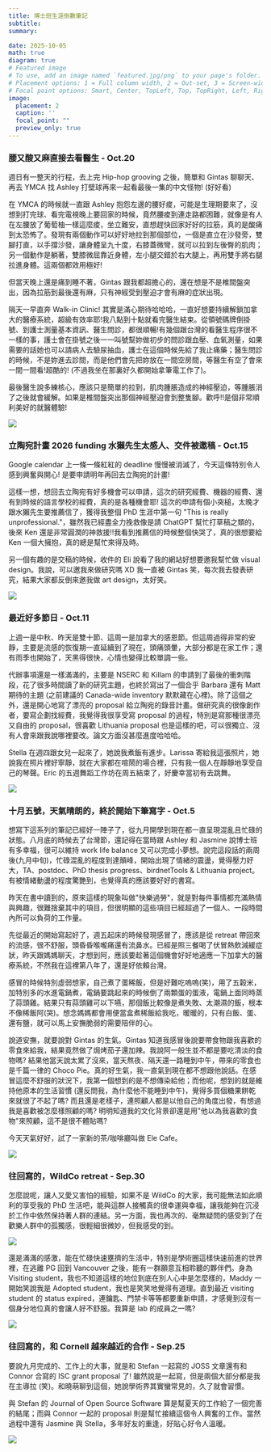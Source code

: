 ```yaml
---
title: 博士班生涯倒數筆記
subtitle: 
summary: 

date: 2025-10-05
math: true
diagram: true
# Featured image
# To use, add an image named `featured.jpg/png` to your page's folder.
# Placement options: 1 = Full column width, 2 = Out-set, 3 = Screen-width
# Focal point options: Smart, Center, TopLeft, Top, TopRight, Left, Right, BottomLeft, Bottom, BottomRight
image:
  placement: 2
  caption: ''
  focal_point: ""
  preview_only: true
---
```


### 腰又酸又麻直接去看醫生 - Oct.20

週日有一整天的行程，去上完 Hip-hop grooving 之後，簡單和 Gintas 聊聊天、再去 YMCA 找 Ashley 打壁球再來一起看最後一集的中文怪物! (好好看)

在 YMCA 的時候就一直跟 Ashley 抱怨左邊的腰好痠，可能是生理期要來了，沒想到打完球、看完電視晚上要回家的時候，竟然腰痠到連走路都困難，就像是有人在左腰放了葡萄柚一樣這麼痠，坐立難安，直想趕快回家好好的拉筋，真的是酸痛到太恐怖了。發現有兩個動作可以好好地拉到那個部位，一個是直立在沙發旁，雙腳打直，以手撐沙發，讓身體呈九十度，右膝蓋微彎，就可以拉到左後臀的肌肉；另一個動作是躺著，雙膝微屈靠近身體，左小腿交錯於右大腿上，再用雙手將右腿拉進身體。這兩個都效用極好!

但當天晚上還是痛到睡不著，Gintas 跟我都超擔心的，還在想是不是椎間盤突出，因為拉筋到最後還有麻，只有神經受到壓迫才會有麻的症狀出現。

隔天一早直奔 Walk-in Clinic! 其實是滿心期待哈哈哈，一直好想要持續解鎖加拿大的醫療系統，超級有效率耶!我八點到十點就看完醫生結束。從領號碼牌倒掛號、到護士測量基本資訊、醫生問診，都很順暢!有幾個跟台灣的看醫生程序很不一樣的事，護士會在掛號之後一一叫號幫妳做初步的問診跟血壓、血氧測量，如果需要的話她也可以請病人去驗尿抽血，護士在這個時候先給了我止痛藥；醫生問診的時候，不是妳進去診間，而是他們會先把妳放在一間空房間，等醫生有空了會來一間一間看!超酷的! (不過我坐在那裏好久都開始拿筆電工作了)。

最後醫生說多練核心，應該只是簡單的拉到，肌肉腫脹造成的神經壓迫，等腫脹消了之後就會緩解。如果是椎間盤突出那個神經壓迫會到整隻腳。歡呼!!是個非常順利美好的就醫體驗!

![](./20251020/IMG_3333.jpg)


### 立陶宛計畫 2026 funding 水獺先生太感人、交件被邀稿 - Oct.15

Google calendar 上一條一條紅紅的 deadline 慢慢被消滅了，今天這條特別令人感到興奮與開心! 是要申請明年再回去立陶宛的計畫!

這樣一想，想回去立陶宛有好多機會可以申請，這次的研究經費、機器的經費、還有到時候的語言學校的經費，真的是各種機會耶! 這次的申請有個小突槌，太晚才跟水獺先生要推薦信了，獲得我整個 PhD 生涯中第一句 "This is really unprofessional."，雖然我已經盡全力挽救像是請 ChatGPT 幫忙打草稿之類的，後來 Ken 還是非常圓潤的神救援!!我看到推薦信的時候整個快哭了，真的很想要給 Ken 一個大擁抱，真的總是幫忙來得及時。

另一個有趣的是交稿的時候，收件的 Eli 說看了我的網站好想要邀我幫忙做 visual design。我說，可以邀我來做研究嗎 XD 我一直被 Gintas 笑，每次我去發表研究，結果大家都反倒來邀我做 art design，太好笑。

![](./20251015/IMG_3333.jpg)

### 最近好多節日 - Oct.11

上週一是中秋、昨天是雙十節、這周一是加拿大的感恩節。但這周過得非常的安靜，主要是流感的恢復期一直延續到了現在，頭痛頭暈，大部分都是在家工作；還有雨季也開始了，天黑得很快，心情也變得比較單調一些。

代辦事項還是一樣滿滿的，主要是 NSERC 和 Killam 的申請到了最後的衝刺階段，花了很多時間讀了新的研究主題，也終於寫出了一個合乎 Barbara 還有 Matt 期待的主題 (之前建議的 Canada-wide inventory 默默藏在心裡)。除了這個之外，還是開心地寫了漂亮的 proposal 給立陶宛的錄音計畫。做研究真的很像創作者，要寫企劃找經費，我覺得我很享受寫 proposal 的過程，特別是寫那種很漂亮又自由的 proposal，很喜歡 Lithuania proposal 也是這樣的吧，可以很獨立、沒有人會來跟我說哪裡要改。論文方面沒甚麼進度哈哈哈。

Stella 在週四跟女兒一起來了，她說我煮飯有進步。Larissa 寄給我這張照片，她說我在照片裡好寧靜，就在大家都在喧鬧的場合裡，只有我一個人在靜靜地享受自己的琴聲。Eric 的五週舞蹈工作坊在周五結束了，好慶幸當初有去跳舞。

![](./20251011/IMG_3333.jpg)

### 十月五號，天氣晴朗的，終於開始下筆寫字 - Oct.5

想寫下這系列的筆記已經好一陣子了，從九月開學到現在都一直呈現混亂且忙碌的狀態。八月底的時候去了台灣節，還記得在當時跟 Ashley 和 Jasmine 說博士班有多幸福，很可以維持 work life balance 又可以完成小夢想。說完這段話的兩周後(九月中旬)，忙碌混亂的程度到達顛峰，開始出現了情緒的震盪，覺得壓力好大，TA、postdoc、PhD thesis progress、birdnetTools & Lithuania project。有被情緒動盪的程度驚艷到，也覺得真的應該要好好的書寫。

昨天在書中讀到的，原來這樣的現象叫做"快樂過勞"，就是對每件事情都充滿熱情與興趣，很難捨棄其中的項目，但很明顯的這些項目已經超過了一個人、一段時間內所可以負荷的工作量。

先從最近的開始寫起好了，週五起床的時候發現感冒了，應該是從 retreat 帶回來的流感，很不舒服，頭昏昏喉嚨痛還有流鼻水。已經是照三餐喝了伏冒熱飲減緩症狀，昨天跟媽媽聊天，才想到阿，應該要趁著這個機會好好地適應一下加拿大的醫療系統，不然我在這裡第八年了，還是好依賴台灣。

感冒的時候特別虛弱想家，自己煮了蛋稀飯，但是好難吃嗚嗚(笑)，用了五榖米，加特別多的水進電鍋煮，電鍋要跳起來的時候倒了兩顆蛋的蛋液，電鍋上面同時蒸了蒜頭雞。結果只有蒜頭雞可以下嚥，那個飯比較像是煮失敗、太潮濕的飯，根本不像稀飯阿(哭)。想念媽媽都會用便當盒煮稀飯給我吃，暖暖的，只有白飯、蛋、還有鹽，就可以馬上安撫脆弱的需要陪伴的心。

說道安撫，就要說對 Gintas 的生氣。Gintas 知道我感冒後說要帶食物跟我喜歡的零食來給我，結果竟然做了焗烤茄子還加辣。我說阿一般生並不都是要吃清淡的食物嗎? 結果他當天說太累了沒來，當天熬夜、隔天還一路睡到中午，帶來的零食也是千篇一律的 Choco Pie。真的好生氣，我一直氣到現在都不想跟他說話。在感冒這麼不舒服的狀況下，我第一個想到的是不想傳染給他；而他呢，想到的就是維持他原本的生活習慣 (還反問我，為什麼他不能睡到中午)，覺得多買個糖果餅乾來就很了不起了嗎? 而且還是老樣子，連照顧人都是以他自己的角度出發，有想過我是喜歡被怎麼樣照顧的嗎? 明明知道我的文化背景卻還是用"他以為我喜歡的食物"來照顧，這不是很不體貼嗎?

今天天氣好好，試了一家新的茶/咖啡廳叫做 Ele Cafe。

![](./20251005/IMG_3333.jpg)

### 往回寫的，WildCo retreat - Sep.30

怎麼說呢，讓人又愛又害怕的經驗，如果不是 WildCo 的大家，我可能無法如此順利的享受我的 PhD 生活吧，能與這群人接觸真的很幸運與幸福，讓我能夠在沉浸於工作中依然保持著人群的連結。另一方面，我也再次的、毫無疑問的感受到了在歡樂人群中的孤獨感，很輕細很微妙，但我感受的到。

![](./20250930/2P4A5015.JPG)

還是滿滿的感激，能在忙碌快速壅擠的生活中，特別是學術圈這樣快速前進的世界裡，在逃離 PG 回到 Vancouver 之後，能有一群願意互相聆聽的夥伴們。身為 Visiting student，我也不知道這樣的地位到底在別人心中是怎麼樣的，Maddy 一開始笑說我是 Adopted student，我也是笑笑地覺得有道理。直到最近 visiting student 的 status expired，連鑰匙、門禁卡等等都要重新申請，才感覺到沒有一個身分地位真的會讓人好不舒服。我算是 lab 的成員之一嗎? 

![](./20250930/PXL_20250929_041733756.jpg)

### 往回寫的，和 Cornell 越來越近的合作 - Sep.25

要說九月完成的、工作上的大事，就是和 Stefan 一起寫的 JOSS 文章還有和 Connor 合寫的 ISC grant proposal 了! 雖然說是一起寫，但是兩個大部分都是我在主導拉 (笑)。和曉萌聊到這個，她說學術界其實蠻常見的，久了就會習慣。

與 Stefan 的 Journal of Open Source Software 算是幫夏天的工作給了一個完善的結尾；而與 Connor 一起的 proposal 則是幫忙接續這個令人興奮的工作。當然過程中還有 Jasmine 與 Stella，多年好友的重逢，好貼心好令人溫暖。

![](./20250925/IMG_3333.jpg)